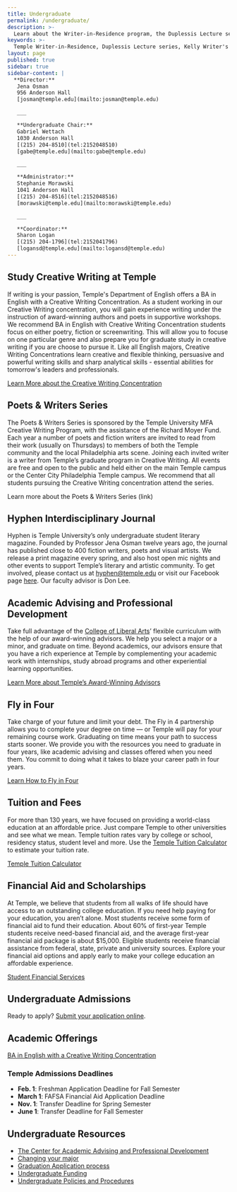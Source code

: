 ```yaml
---
title: Undergraduate
permalink: /undergraduate/
description: >-
  Learn about the Writer-in-Residence program, the Duplessis Lecture series and other Creative Writing resources at Temple.
keywords: >-
  Temple Writer-in-Residence, Duplessis Lecture series, Kelly Writer's House
layout: page
published: true
sidebar: true
sidebar-content: |
  **Director:**  
   Jena Osman  
   956 Anderson Hall    
   [josman@temple.edu](mailto:josman@temple.edu)  

   ___

   **Undergraduate Chair:**  
   Gabriel Wettach  
   1030 Anderson Hall  
   [(215) 204-8510](tel:2152048510)  
   [gabe@temple.edu](mailto:gabe@temple.edu)  

   ___

   **Administrator:**  
   Stephanie Morawski  
   1041 Anderson Hall   
   [(215) 204-8516](tel:2152048516)  
   [morawski@temple.edu](mailto:morawski@temple.edu)  

   ___

   **Coordinator:**  
   Sharon Logan      
   [(215) 204-1796](tel:2152041796)   
   [logansd@temple.edu](mailto:logansd@temple.edu)
---
```

## Study Creative Writing at Temple
If writing is your passion, Temple's Department of English offers a BA in English with a Creative Writing Concentration. As a student working in our Creative Writing concentration, you will gain experience writing under the instruction of award-winning authors and poets in supportive workshops. We recommend BA in English with Creative Writing Concentration students focus on either poetry, fiction or screenwriting. This will allow you to focuse on one particular genre and also prepare you for graduate study in creative writing if you are choose to pursue it. Like all English majors, Creative Writing Concentrations learn creative and flexible thinking, persuasive and powerful writing skills and sharp analytical skills - essential abilities for tomorrow's leaders and professionals.

[Learn More about the Creative Writing Concentration](http://bulletin.temple.edu/undergraduate/liberal-arts/english/ba-english-creative-writing/#text)

## Poets & Writers Series
The Poets & Writers Series is sponsored by the Temple University MFA Creative Writing Program, with the assistance of the Richard Moyer Fund. Each year a number of poets and fiction writers are invited to read from their work (usually on Thursdays) to members of both the Temple community and the local Philadelphia arts scene. Joining each invited writer is a writer from Temple’s graduate program in Creative Writing. All events are free and open to the public and held either on the main Temple campus or the Center City Philadelphia Temple campus. We recommend that all students pursuing the Creative Writing concentration attend the series.

Learn more about the Poets & Writers Series (link)

## Hyphen Interdisciplinary Journal
Hyphen is Temple University’s only undergraduate student literary magazine. Founded by Professor Jena Osman twelve years ago, the journal has published close to 400 fiction writers, poets and visual artists. We release a print magazine every spring, and also host open mic nights and other events to support Temple’s literary and artistic community. To get involved, please contact us at [hyphen@temple.edu](mailto:hyphen@temple.edu) or visit our Facebook page [here](https://www.facebook.com/HyphenLit). Our faculty advisor is Don Lee.

## Academic Advising and Professional Development
Take full advantage of the [College of Liberal Arts](https://liberalarts.temple.edu/)’ flexible curriculum with the help of our award-winning advisors. We help you select a major or a minor, and graduate on time. Beyond academics, our advisors ensure that you have a rich experience at Temple by complementing your academic work with internships, study abroad programs and other experiential learning opportunities.

[Learn More about Temple’s Award-Winning Advisors](https://liberalarts.temple.edu/advising)

## Fly in Four
Take charge of your future and limit your debt. The Fly in 4 partnership allows you to complete your degree on time — or Temple will pay for your remaining course work. Graduating on time means your path to success starts sooner. We provide you with the resources you need to graduate in four years, like academic advising and classes offered when you need them. You commit to doing what it takes to blaze your career path in four years.

[Learn How to Fly in Four](http://fly.temple.edu/)

## Tuition and Fees
For more than 130 years, we have focused on providing a world-class education at an affordable price. Just compare Temple to other universities and see what we mean. Temple tuition rates vary by college or school, residency status, student level and more. Use the [Temple Tuition Calculator](https://bursar.temple.edu/tuition-and-fees/tuition-rates) to estimate your tuition rate.

[Temple Tuition Calculator](https://bursar.temple.edu/tuition-and-fees/tuition-rates)

## Financial Aid and Scholarships
At Temple, we believe that students from all walks of life should have access to an outstanding college education. If you need help paying for your education, you aren’t alone. Most students receive some form of financial aid to fund their education. About 60% of first-year Temple students receive need-based financial aid, and the average first-year financial aid package is about $15,000. Eligible students receive financial assistance from federal, state, private and university sources. Explore your financial aid options and apply early to make your college education an affordable experience.

[Student Financial Services](https://sfs.temple.edu/financial-aid-types)

## Undergraduate Admissions
Ready to apply? [Submit your application online](http://admissions.temple.edu/apply).

## Academic Offerings
[BA in English with a Creative Writing Concentration](http://bulletin.temple.edu/undergraduate/liberal-arts/english/ba-english-creative-writing/#text)

### Temple Admissions Deadlines
- **Feb. 1**: Freshman Application Deadline for Fall Semester
- **March 1**: FAFSA Financial Aid Application Deadline
- **Nov. 1**: Transfer Deadline for Spring Semester
- **June 1**: Transfer Deadline for Fall Semester

## Undergraduate Resources
- [The Center for Academic Advising and Professional Development](https://liberalarts.temple.edu/advising)
- [Changing your major](http://www.temple.edu/studentaffairs/orientation/freshman-orientation/changing-your-major.asp)
- [Graduation Application process](http://www.temple.edu/registrar/students/graduation)
- [Undergraduate Funding](http://sfs.temple.edu/)
- [Undergraduate Policies and Procedures](http://bulletin.temple.edu/undergraduate/academic-policies/)
